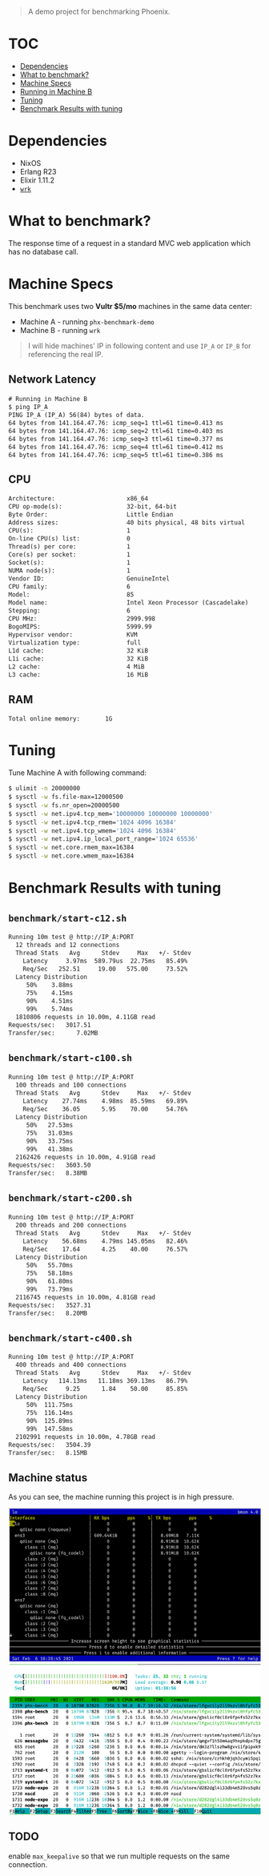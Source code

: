 > A demo project for benchmarking Phoenix.

# TOC <!-- :TOC_1: -->
- [Dependencies](#dependencies)
- [What to benchmark?](#what-to-benchmark)
- [Machine Specs](#machine-specs)
- [Running in Machine B](#running-in-machine-b)
- [Tuning](#tuning)
- [Benchmark Results with tuning](#benchmark-results-with-tuning)

# Dependencies

- NixOS
- Erlang R23
- Elixir 1.11.2
- [`wrk`](https://github.com/wg/wrk)

# What to benchmark?

The response time of a request in a standard MVC web application which has no database call.

# Machine Specs

This benchmark uses two **Vultr $5/mo** machines in the same data center:

- Machine A - running `phx-benchmark-demo`
- Machine B - running `wrk`

> I will hide machines' IP in following content and use `IP_A` or `IP_B` for referencing the real IP.

## Network Latency

```text
# Running in Machine B
$ ping IP_A
PING IP_A (IP_A) 56(84) bytes of data.
64 bytes from 141.164.47.76: icmp_seq=1 ttl=61 time=0.413 ms
64 bytes from 141.164.47.76: icmp_seq=2 ttl=61 time=0.403 ms
64 bytes from 141.164.47.76: icmp_seq=3 ttl=61 time=0.377 ms
64 bytes from 141.164.47.76: icmp_seq=4 ttl=61 time=0.412 ms
64 bytes from 141.164.47.76: icmp_seq=5 ttl=61 time=0.386 ms
```

## CPU

```text
Architecture:                    x86_64
CPU op-mode(s):                  32-bit, 64-bit
Byte Order:                      Little Endian
Address sizes:                   40 bits physical, 48 bits virtual
CPU(s):                          1
On-line CPU(s) list:             0
Thread(s) per core:              1
Core(s) per socket:              1
Socket(s):                       1
NUMA node(s):                    1
Vendor ID:                       GenuineIntel
CPU family:                      6
Model:                           85
Model name:                      Intel Xeon Processor (Cascadelake)
Stepping:                        6
CPU MHz:                         2999.998
BogoMIPS:                        5999.99
Hypervisor vendor:               KVM
Virtualization type:             full
L1d cache:                       32 KiB
L1i cache:                       32 KiB
L2 cache:                        4 MiB
L3 cache:                        16 MiB
```

## RAM

```text
Total online memory:       1G
```

# Tuning

Tune Machine A with following command:

```sh
$ ulimit -n 20000000
$ sysctl -w fs.file-max=12000500
$ sysctl -w fs.nr_open=20000500
$ sysctl -w net.ipv4.tcp_mem='10000000 10000000 10000000'
$ sysctl -w net.ipv4.tcp_rmem='1024 4096 16384'
$ sysctl -w net.ipv4.tcp_wmem='1024 4096 16384'
$ sysctl -w net.ipv4.ip_local_port_range='1024 65536'
$ sysctl -w net.core.rmem_max=16384
$ sysctl -w net.core.wmem_max=16384
```

# Benchmark Results with tuning

## `benchmark/start-c12.sh`

```text
Running 10m test @ http://IP_A:PORT
  12 threads and 12 connections
  Thread Stats   Avg      Stdev     Max   +/- Stdev
    Latency     3.97ms  589.79us  22.75ms   85.49%
    Req/Sec   252.51     19.00   575.00     73.52%
  Latency Distribution
     50%    3.88ms
     75%    4.15ms
     90%    4.51ms
     99%    5.74ms
  1810806 requests in 10.00m, 4.11GB read
Requests/sec:   3017.51
Transfer/sec:      7.02MB
```

## `benchmark/start-c100.sh`

```text
Running 10m test @ http://IP_A:PORT
  100 threads and 100 connections
  Thread Stats   Avg      Stdev     Max   +/- Stdev
    Latency    27.74ms    4.98ms  85.59ms   69.89%
    Req/Sec    36.05      5.95    70.00     54.76%
  Latency Distribution
     50%   27.53ms
     75%   31.03ms
     90%   33.75ms
     99%   41.38ms
  2162426 requests in 10.00m, 4.91GB read
Requests/sec:   3603.50
Transfer/sec:   8.38MB
```

## `benchmark/start-c200.sh`

```text
Running 10m test @ http://IP_A:PORT
  200 threads and 200 connections
  Thread Stats   Avg      Stdev     Max   +/- Stdev
    Latency    56.68ms    4.79ms 145.05ms   82.46%
    Req/Sec    17.64      4.25    40.00     76.57%
  Latency Distribution
     50%   55.70ms
     75%   58.18ms
     90%   61.80ms
     99%   73.79ms
  2116745 requests in 10.00m, 4.81GB read
Requests/sec:   3527.31
Transfer/sec:   8.20MB
```

## `benchmark/start-c400.sh`

```text
Running 10m test @ http://IP_A:PORT
  400 threads and 400 connections
  Thread Stats   Avg      Stdev     Max   +/- Stdev
    Latency   114.13ms   11.18ms 369.13ms   86.79%
    Req/Sec     9.25      1.84    50.00     85.85%
  Latency Distribution
     50%  111.75ms
     75%  116.14ms
     90%  125.89ms
     99%  147.58ms
  2102991 requests in 10.00m, 4.78GB read
Requests/sec:   3504.39
Transfer/sec:   8.15MB
```

## Machine status

As you can see, the machine running this project is in high pressure.

![machine status](./screenshot/machine-status.png)

## TODO

enable `max_keepalive` so that we run multiple requests on the same connection.
